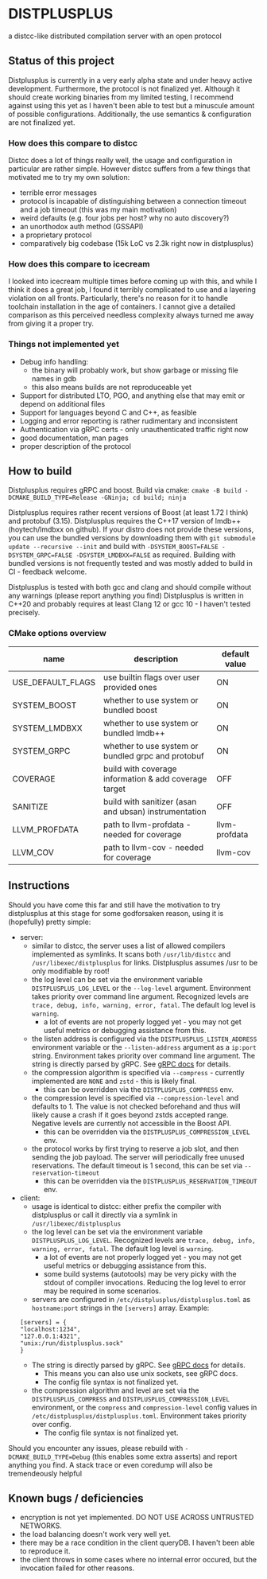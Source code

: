 # DISTPLUSPLUS
a distcc-like distributed compilation server with an open protocol

## Status of this project
Distplusplus is currently in a very early alpha state and under heavy active development. Furthermore, the protocol is not finalized yet.
Although it should create working binaries from my limited testing, I recommend against using this yet as I haven't been able to test but a minuscule amount of possible configurations.
Additionally, the use semantics & configuration are not finalized yet.

### How does this compare to distcc
Distcc does a lot of things really well, the usage and configuration in particular are rather simple.
However distcc suffers from a few things that motivated me to try my own solution:

- terrible error messages
- protocol is incapable of distinguishing between a connection timeout and a job timeout (this was my main motivation)
- weird defaults (e.g. four jobs per host? why no auto discovery?)
- an unorthodox auth method (GSSAPI)
- a proprietary protocol
- comparatively big codebase (15k LoC vs 2.3k right now in distplusplus)

### How does this compare to icecream
I looked into icecream multiple times before coming up with this, and while I think it does a great job, I found it terribly complicated to use and a layering violation on all fronts. Particularly, there's no reason for it to handle toolchain installation in the age of containers.
I cannot give a detailed comparison as this perceived needless complexity always turned me away from giving it a proper try.

### Things not implemented yet
- Debug info handling:
    - the binary will probably work, but show garbage or missing file names in gdb
    - this also means builds are not reproduceable yet
- Support for distributed LTO, PGO, and anything else that may emit or depend on additional files
- Support for languages beyond C and C++, as feasible
- Logging and error reporting is rather rudimentary and inconsistent
- Authentication via gRPC certs - only unauthenticated traffic right now
- good documentation, man pages
- proper description of the protocol

## How to build
Distplusplus requires gRPC and boost. Build via cmake:
`cmake -B build -DCMAKE_BUILD_TYPE=Release -GNinja; cd build; ninja`

Distplusplus requires rather recent versions of Boost (at least 1.72 I think) and protobuf (3.15).
Distplusplus requires the C++17 version of lmdb++ (hoytech/lmdbxx on github).
If your distro does not provide these versions, you can use the bundled versions by downloading them with `git submodule update --recursive --init` and build with `-DSYSTEM_BOOST=FALSE -DSYSTEM_GRPC=FALSE -DSYSTEM_LMDBXX=FALSE` as required.
Building with bundled versions is not frequently tested and was mostly added to build in CI - feedback welcome.

Distplusplus is tested with both gcc and clang and should compile without any warnings (please report anything you find)
Distplusplus is written in C++20 and probably requires at least Clang 12 or gcc 10 - I haven't tested precisely.

### CMake options overview

| name              | description                                           | default value |
|-------------------|-------------------------------------------------------|---------------|
| USE_DEFAULT_FLAGS | use builtin flags over user provided ones             | ON            |
| SYSTEM_BOOST      | whether to use system or bundled boost                | ON            |
| SYSTEM_LMDBXX     | whether to use system or bundled lmdb++               | ON            |
| SYSTEM_GRPC       | whether to use system or bundled grpc and protobuf    | ON            |
| COVERAGE          | build with coverage information & add coverage target | OFF           |
| SANITIZE          | build with sanitizer (asan and ubsan) instrumentation | OFF           |
| LLVM_PROFDATA     | path to llvm-profdata - needed for coverage           | llvm-profdata |
| LLVM_COV          | path to llvm-cov - needed for coverage                | llvm-cov      |

## Instructions
Should you have come this far and still have the motivation to try distplusplus at this stage for some godforsaken reason, using it is (hopefully) pretty simple:

- server:
    - similar to distcc, the server uses a list of allowed compilers implemented as symlinks. It scans both `/usr/lib/distcc` and `/usr/libexec/distplusplus` for links. Distplusplus assumes /usr to be only modifiable by root!
    - the log level can be set via the environment variable `DISTPLUSPLUS_LOG_LEVEL` or the `--log-level` argument. Environment takes priority over command line argument. Recognized levels are `trace, debug, info, warning, error, fatal`. The default log level is `warning`.
        - a lot of events are not properly logged yet - you may not get useful metrics or debugging assistance from this.
    - the listen address is configured via the `DISTPLUSPLUS_LISTEN_ADDRESS` environment variable or the `--listen-address` argument as a `ip:port` string. Environment takes priority over command line argument.
        The string is directly parsed by gRPC. See [gRPC docs](https://grpc.github.io/grpc/cpp/md_doc_naming.html) for details.
    - the compression algorithm is specified via `--compress` - currently implemented are `NONE` and `zstd` - this is likely final.
        - this can be overridden via the `DISTPLUSPLUS_COMPRESS` env.
    - the compression level is specified via `--compression-level` and defaults to 1. The value is not checked beforehand and thus will likely cause a crash if it goes beyond zstds accepted range. Negative levels are currently not accessible in the Boost API.
        - this can be overridden via the `DISTPLUSPLUS_COMPRESSION_LEVEL` env.
    - the protocol works by first trying to reserve a job slot, and then sending the job payload. The server will periodically free unused reservations. The default timeout is 1 second, this can be set via `--reservation-timeout`
        - this can be overridden via the `DISTPLUSPLUS_RESERVATION_TIMEOUT` env.
- client:
    - usage is identical to distcc: either prefix the compiler with distplusplus or call it directly via a symlink in `/usr/libexec/distplusplus`
    - the log level can be set via the environment variable `DISTPLUSPLUS_LOG_LEVEL`. Recognized levels are `trace, debug, info, warning, error, fatal`. The default log level is `warning`.
        - a lot of events are not properly logged yet - you may not get useful metrics or debugging assistance from this.
        - some build systems (autotools) may be very picky with the stdout of compiler invocations. Reducing the log level to error may be required in some scenarios.
    - servers are configured in `/etc/distplusplus/distplusplus.toml` as `hostname:port` strings in the `[servers]` array. Example:
    ```
    [servers] = {
    "localhost:1234",
    "127.0.0.1:4321",
    "unix:/run/distplusplus.sock"
    }
    ```
    - The string is directly parsed by gRPC. See [gRPC docs](https://grpc.github.io/grpc/cpp/md_doc_naming.html) for details.
        - This means you can also use unix sockets, see gRPC docs.
        - The config file syntax is not finalized yet.
    - the compression algorithm and level are set via the `DISTPLUSPLUS_COMPRESS` and `DISTPLUSPLUS_COMPRESSION_LEVEL` environment, or the `compress` and `compression-level` config values in `/etc/distplusplus/distplusplus.toml`. Environment takes priority over config.
        - The config file syntax is not finalized yet.

Should you encounter any issues, please rebuild with `-DCMAKE_BUILD_TYPE=Debug` (this enables some extra asserts) and report anything you find. A stack trace or even coredump will also be tremendeously helpful

## Known bugs / deficiencies
- encryption is not yet implemented. DO NOT USE ACROSS UNTRUSTED NETWORKS.
- the load balancing doesn't work very well yet.
- there may be a race condition in the client queryDB. I haven't been able to reproduce it.
- the client throws in some cases where no internal error occured, but the invocation failed for other reasons.